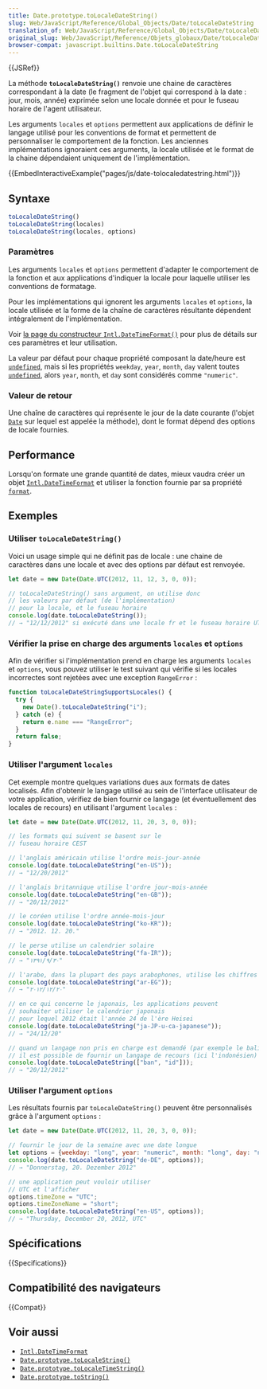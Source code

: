```yaml
---
title: Date.prototype.toLocaleDateString()
slug: Web/JavaScript/Reference/Global_Objects/Date/toLocaleDateString
translation_of: Web/JavaScript/Reference/Global_Objects/Date/toLocaleDateString
original_slug: Web/JavaScript/Reference/Objets_globaux/Date/toLocaleDateString
browser-compat: javascript.builtins.Date.toLocaleDateString
---
```

{{JSRef}}

La méthode **`toLocaleDateString()`** renvoie une chaine de caractères correspondant à la date (le fragment de l'objet qui correspond à la date&nbsp;: jour, mois, année) exprimée selon une locale donnée et pour le fuseau horaire de l'agent utilisateur.

Les arguments `locales` et `options` permettent aux applications de définir le langage utilisé pour les conventions de format et permettent de personnaliser le comportement de la fonction. Les anciennes implémentations ignoraient ces arguments, la locale utilisée et le format de la chaine dépendaient uniquement de l'implémentation.

{{EmbedInteractiveExample("pages/js/date-tolocaledatestring.html")}}

## Syntaxe

```js
toLocaleDateString()
toLocaleDateString(locales)
toLocaleDateString(locales, options)
```

### Paramètres

Les arguments `locales` et `options` permettent d'adapter le comportement de la fonction et aux applications d'indiquer la locale pour laquelle utiliser les conventions de formatage.

Pour les implémentations qui ignorent les arguments `locales` et `options`, la locale utilisée et la forme de la chaîne de caractères résultante dépendent intégralement de l'implémentation.

Voir [la page du constructeur `Intl.DateTimeFormat()`](/fr/docs/Web/JavaScript/Reference/Global_Objects/Intl/DateTimeFormat/DateTimeFormat) pour plus de détails sur ces paramètres et leur utilisation.

La valeur par défaut pour chaque propriété composant la date/heure est [`undefined`](/fr/docs/Web/JavaScript/Reference/Global_Objects/undefined), mais si les propriétés `weekday`, `year`, `month`, `day` valent toutes [`undefined`](/fr/docs/Web/JavaScript/Reference/Global_Objects/undefined), alors `year`, `month`, et `day` sont considérés comme `"numeric"`.

### Valeur de retour

Une chaîne de caractères qui représente le jour de la date courante (l'objet [`Date`](/fr/docs/Web/JavaScript/Reference/Global_Objects/Date) sur lequel est appelée la méthode), dont le format dépend des options de locale fournies.

## Performance

Lorsqu'on formate une grande quantité de dates, mieux vaudra créer un objet [`Intl.DateTimeFormat`](/fr/docs/Web/JavaScript/Reference/Global_Objects/Intl/DateTimeFormat) et utiliser la fonction fournie par sa propriété [`format`](/fr/docs/Web/JavaScript/Reference/Global_Objects/Intl/DateTimeFormat/format).

## Exemples

### Utiliser `toLocaleDateString()`

Voici un usage simple qui ne définit pas de locale&nbsp;: une chaine de caractères dans une locale et avec des options par défaut est renvoyée.

```js
let date = new Date(Date.UTC(2012, 11, 12, 3, 0, 0));

// toLocaleDateString() sans argument, on utilise donc
// les valeurs par défaut (de l'implémentation)
// pour la locale, et le fuseau horaire
console.log(date.toLocaleDateString());
// → "12/12/2012" si exécuté dans une locale fr et le fuseau horaire UTC+01:00
```

### Vérifier la prise en charge des arguments `locales` et `options`

Afin de vérifier si l'implémentation prend en charge les arguments `locales` et `options`, vous pouvez utiliser le test suivant qui vérifie si les locales incorrectes sont rejetées avec une exception `RangeError`&nbsp;:

```js
function toLocaleDateStringSupportsLocales() {
  try {
    new Date().toLocaleDateString("i");
  } catch (e) {
    return e.name === "RangeError";
  }
  return false;
}
```

### Utiliser l'argument `locales`

Cet exemple montre quelques variations dues aux formats de dates localisés. Afin d'obtenir le langage utilisé au sein de l'interface utilisateur de votre application, vérifiez de bien fournir ce langage (et éventuellement des locales de recours) en utilisant l'argument `locales`&nbsp;:

```js
let date = new Date(Date.UTC(2012, 11, 20, 3, 0, 0));

// les formats qui suivent se basent sur le
// fuseau horaire CEST

// l'anglais américain utilise l'ordre mois-jour-année
console.log(date.toLocaleDateString("en-US"));
// → "12/20/2012"

// l'anglais britannique utilise l'ordre jour-mois-année
console.log(date.toLocaleDateString("en-GB"));
// → "20/12/2012"

// le coréen utilise l'ordre année-mois-jour
console.log(date.toLocaleDateString("ko-KR"));
// → "2012. 12. 20."

// le perse utilise un calendrier solaire
console.log(date.toLocaleDateString("fa-IR"));
// → "۱۳۹۱/۹/۳۰"

// l'arabe, dans la plupart des pays arabophones, utilise les chiffres arabes
console.log(date.toLocaleDateString("ar-EG"));
// → "٢٠‏/١٢‏/٢٠١٢"

// en ce qui concerne le japonais, les applications peuvent
// souhaiter utiliser le calendrier japonais
// pour lequel 2012 était l'année 24 de l'ère Heisei
console.log(date.toLocaleDateString("ja-JP-u-ca-japanese"));
// → "24/12/20"

// quand un langage non pris en charge est demandé (par exemple le balinais)
// il est possible de fournir un langage de recours (ici l'indonésien)
console.log(date.toLocaleDateString(["ban", "id"]));
// → "20/12/2012"
```

### Utiliser l'argument `options`

Les résultats fournis par `toLocaleDateString()` peuvent être personnalisés grâce à l'argument `options`&nbsp;:

```js
let date = new Date(Date.UTC(2012, 11, 20, 3, 0, 0));

// fournir le jour de la semaine avec une date longue
let options = {weekday: "long", year: "numeric", month: "long", day: "numeric"};
console.log(date.toLocaleDateString("de-DE", options));
// → "Donnerstag, 20. Dezember 2012"

// une application peut vouloir utiliser
// UTC et l'afficher
options.timeZone = "UTC";
options.timeZoneName = "short";
console.log(date.toLocaleDateString("en-US", options));
// → "Thursday, December 20, 2012, UTC"
```

## Spécifications

{{Specifications}}

## Compatibilité des navigateurs

{{Compat}}

## Voir aussi

- [`Intl.DateTimeFormat`](/fr/docs/Web/JavaScript/Reference/Global_Objects/Intl/DateTimeFormat)
- [`Date.prototype.toLocaleString()`](/fr/docs/Web/JavaScript/Reference/Global_Objects/Date/toLocaleString)
- [`Date.prototype.toLocaleTimeString()`](/fr/docs/Web/JavaScript/Reference/Global_Objects/Date/toLocaleTimeString)
- [`Date.prototype.toString()`](/fr/docs/Web/JavaScript/Reference/Global_Objects/Date/toString)
